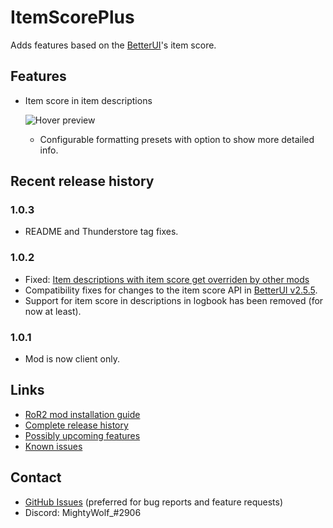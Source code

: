 # ItemScorePlus

Adds features based on the [BetterUI](https://thunderstore.io/package/XoXFaby/BetterUI/)'s item score.

## Features

* Item score in item descriptions

  ![Hover preview](https://i.imgur.com/w97NO38.png)
  * Configurable formatting presets with option to show more detailed info.

## Recent release history

### 1.0.3

* README and Thunderstore tag fixes.

### 1.0.2

* Fixed: [Item descriptions with item score get overriden by other mods](https://github.com/MightyW0lf/ItemScorePlus/issues/1)
* Compatibility fixes for changes to the item score API in [BetterUI v2.5.5](https://thunderstore.io/package/XoXFaby/BetterUI/2.5.5/).
* Support for item score in descriptions in logbook has been removed (for now at least).

### 1.0.1

* Mod is now client only.

## Links

* [RoR2 mod installation guide](https://github.com/risk-of-thunder/R2Wiki/wiki/Beginner's-Guide-for-Modding-Risk-of-Rain-2#Mod-Manager)
* [Complete release history](https://github.com/MightyW0lf/ItemScorePlus/releases)
* [Possibly upcoming features](https://github.com/MightyW0lf/ItemScorePlus/issues?q=is%3Aissue+is%3Aopen+label%3Aenhancement)
* [Known issues](https://github.com/MightyW0lf/ItemScorePlus/issues?q=is%3Aissue+is%3Aopen+label%3Abug)

## Contact

* [GitHub Issues](https://github.com/MightyW0lf/ItemScorePlus/issues) (preferred for bug reports and feature requests)
* Discord: MightyWolf_#2906
